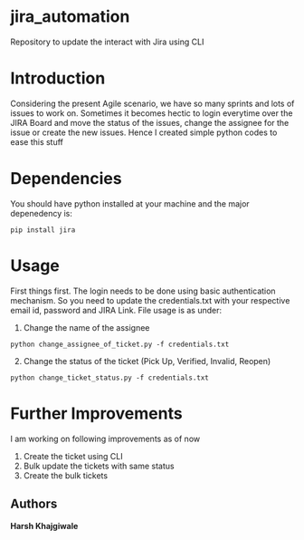 # jira_automation
Repository to update the interact with Jira using CLI

# Introduction

Considering the present Agile scenario, we have so many sprints and lots of issues to work on. Sometimes it becomes hectic to login everytime over the JIRA Board and move the status of the issues, change the assignee for the issue or create the new issues. Hence I created simple python codes to ease this stuff


# Dependencies

You should have python installed at your machine and the major depenedency is:
```
pip install jira
```


# Usage

First things first. The login needs to be done using basic authentication mechanism. So you need to update the credentials.txt with your respective email id, password and JIRA Link. File usage is as under:

1. Change the name of the assignee
```
python change_assignee_of_ticket.py -f credentials.txt
```

2. Change the status of the ticket (Pick Up, Verified, Invalid, Reopen)

```
python change_ticket_status.py -f credentials.txt
```


# Further Improvements

I am working on following improvements as of now

1. Create the ticket  using CLI
2. Bulk update the tickets with same status
3. Create the bulk tickets


## Authors
 **Harsh Khajgiwale**
